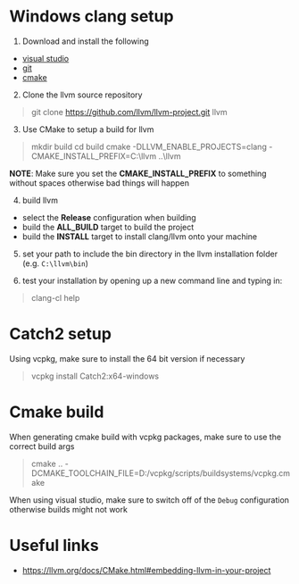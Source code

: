 # Windows clang setup

1. Download and install the following

- [visual studio](https://visualstudio.microsoft.com/)
- [git](https://git-scm.com/)
- [cmake](https://cmake.org/)


2. Clone the llvm source repository

> git clone https://github.com/llvm/llvm-project.git llvm


3. Use CMake to setup a build for llvm

> mkdir build
> cd build
> cmake -DLLVM_ENABLE_PROJECTS=clang -CMAKE_INSTALL_PREFIX=C:\llvm ..\llvm

**NOTE**: Make sure you set the **CMAKE_INSTALL_PREFIX** to something without spaces otherwise bad things will happen


4. build llvm

- select the **Release** configuration when building
- build the **ALL_BUILD** target to build the project
- build the **INSTALL** target to install clang/llvm onto your machine

5. set your path to include the bin directory in the llvm installation folder (e.g. `C:\llvm\bin`)

6. test your installation by opening up a new command line and typing in:

> clang-cl help

# Catch2 setup

Using vcpkg, make sure to install the 64 bit version if necessary

> vcpkg install Catch2:x64-windows

# Cmake build

When generating cmake build with vcpkg packages, make sure to use the correct build args

> cmake .. -DCMAKE_TOOLCHAIN_FILE=D:/vcpkg/scripts/buildsystems/vcpkg.cmake

When using visual studio, make sure to switch off of the `Debug` configuration otherwise builds might not work

# Useful links

- https://llvm.org/docs/CMake.html#embedding-llvm-in-your-project